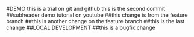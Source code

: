 #DEMO 
this is a trial on git and github
this is the second commit 
##subheader
demo tutorial on youtube 
##this change is from the feature branch
##this is another change on the feature branch
##this is the last change 
##LOCAL DEVELOPMENT 
##this is a bugfix change 
